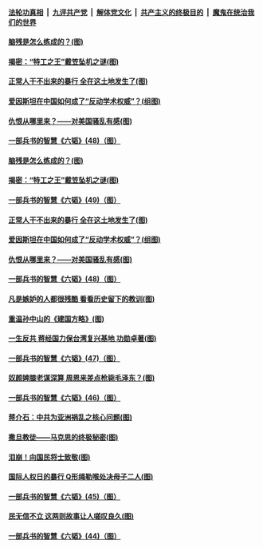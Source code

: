 

####  [法轮功真相](../../../../basic/blob/master/README.md?t=06111902) &nbsp;|&nbsp; [九评共产党](../../../../9ping.md/blob/master/README.md?t=06111902) &nbsp;|&nbsp; [解体党文化](../../../../jtdwh.md/blob/master/README.md?t=06111902)  &nbsp;|&nbsp; [共产主义的终极目的](../../../../gczydzjmd.md/blob/master/README.md?t=06111902) &nbsp;|&nbsp; [魔鬼在统治我们的世界](../../../../mgztzwmdsj.md/blob/master/README.md?t=06111902) 

#### [脑残是怎么练成的？(图)](../pages/p6/935825.md?t=06111902) 

#### [揭密：“特工之王”戴笠坠机之谜(图)](../pages/p6/934061.md?t=06111902) 

#### [正常人干不出来的暴行 全在这土地发生了(图)](../pages/p6/935545.md?t=06111902) 

#### [爱因斯坦在中国如何成了“反动学术权威”？(组图)](../pages/p6/935484.md?t=06111902) 

#### [仇恨从哪里来？——对美国骚乱有感(图)](../pages/p6/936052.md?t=06111902) 

#### [一部兵书的智慧《六韬》(48)（图）](../pages/p6/931127.md?t=06111902) 

#### [脑残是怎么练成的？(图)](../pages/p6/935825.md?t=06111902) 

#### [揭密：“特工之王”戴笠坠机之谜(图)](../pages/p6/934061.md?t=06111902) 

#### [一部兵书的智慧《六韬》(49)（图）](../pages/p6/931137.md?t=06111902) 

#### [正常人干不出来的暴行 全在这土地发生了(图)](../pages/p6/935545.md?t=06111902) 

#### [爱因斯坦在中国如何成了“反动学术权威”？(组图)](../pages/p6/935484.md?t=06111902) 

#### [仇恨从哪里来？——对美国骚乱有感(图)](../pages/p6/936052.md?t=06111902) 

#### [一部兵书的智慧《六韬》(48)（图）](../pages/p6/931127.md?t=06111902) 

#### [凡是嫉妒的人都很残酷 看看历史留下的教训(图)](../pages/p6/934493.md?t=06111902) 

#### [重温孙中山的《建国方略》(图)](../pages/p6/935482.md?t=06111902) 

#### [一生反共 蒋经国力保台湾复兴基地 功勋卓著(图)](../pages/p6/934951.md?t=06111902) 

#### [一部兵书的智慧《六韬》(47)（图）](../pages/p6/931126.md?t=06111902) 

#### [奴颜婢膝老谋深算 周恩来差点枪毙毛泽东？(图)](../pages/p6/935551.md?t=06111902) 

#### [一部兵书的智慧《六韬》(46)（图）](../pages/p6/931125.md?t=06111902) 

#### [蒋介石：中共为亚洲祸乱之核心问题(图)](../pages/p6/935378.md?t=06111902) 

#### [撒旦教徒——马克思的终极秘密(图)](../pages/p6/935813.md?t=06111902) 

#### [泪崩！向国民将士致敬(图)](../pages/p6/934063.md?t=06111902) 

#### [国际人权日的暴行 Q形绳勒喉处决母子二人(图)](../pages/p6/935183.md?t=06111902) 

#### [一部兵书的智慧《六韬》(45)（图）](../pages/p6/931123.md?t=06111902) 

#### [民无信不立 这两则故事让人嗟叹良久(图)](../pages/p6/934477.md?t=06111902) 

#### [一部兵书的智慧《六韬》(44)（图）](../pages/p6/931115.md?t=06111902) 

